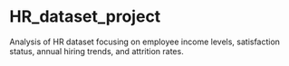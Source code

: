 # HR_dataset_project
Analysis of HR dataset focusing on employee income levels, satisfaction status, annual hiring trends, and attrition rates.
